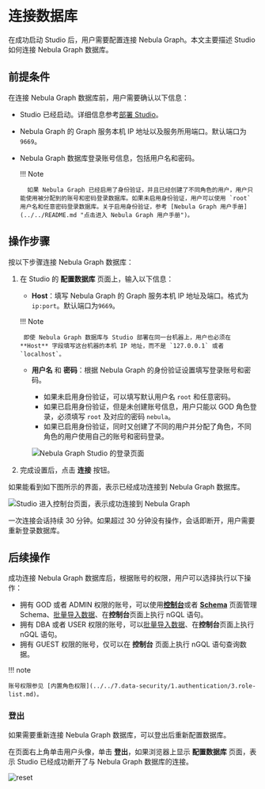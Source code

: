 # 连接数据库
<!--
在 Nebula Graph Cloud Service 上，创建 Nebula Graph 实例后，用户可以一键直连云服务版 Studio。详细信息参考 [Nebula Graph Cloud Service 用户手册](https://cloud-docs.nebula-graph.com.cn/cn/posts/manage-instances/dbaas-ug-connect-nebulastudio/ "点击进入 Nebula Graph Cloud Service 用户手册")。
-->

在成功启动 Studio 后，用户需要配置连接 Nebula Graph。本文主要描述 Studio 如何连接 Nebula Graph 数据库。

## 前提条件

在连接 Nebula Graph 数据库前，用户需要确认以下信息：

- Studio 已经启动。详细信息参考[部署 Studio](st-ug-deploy.md)。

- Nebula Graph 的 Graph 服务本机 IP 地址以及服务所用端口。默认端口为 `9669`。

- Nebula Graph 数据库登录账号信息，包括用户名和密码。

  !!! Note
  
        如果 Nebula Graph 已经启用了身份验证，并且已经创建了不同角色的用户，用户只能使用被分配到的账号和密码登录数据库。如果未启用身份验证，用户可以使用 `root` 用户名和任意密码登录数据库。关于启用身份验证，参考 [Nebula Graph 用户手册](../../README.md "点击进入 Nebula Graph 用户手册")。

## 操作步骤

按以下步骤连接 Nebula Graph 数据库：

1. 在 Studio 的 **配置数据库** 页面上，输入以下信息：

   - **Host**：填写 Nebula Graph 的 Graph 服务本机 IP 地址及端口。格式为`ip:port`。默认端口为`9669`。

    !!! Note

        即使 Nebula Graph 数据库与 Studio 部署在同一台机器上，用户也必须在 **Host** 字段填写这台机器的本机 IP 地址，而不是 `127.0.0.1` 或者 `localhost`。

   - **用户名** 和 **密码**：根据 Nebula Graph 的身份验证设置填写登录账号和密码。
     - 如果未启用身份验证，可以填写默认用户名 `root` 和任意密码。
     - 如果已启用身份验证，但是未创建账号信息，用户只能以 GOD 角色登录，必须填写 `root` 及对应的密码 `nebula`。
     - 如果已启用身份验证，同时又创建了不同的用户并分配了角色，不同角色的用户使用自己的账号和密码登录。

      ![Nebula Graph Studio 的登录页面](https://docs-cdn.nebula-graph.com.cn/figures/st-ug-000-cn.png "配置数据库")

2. 完成设置后，点击 **连接** 按钮。  

  如果能看到如下图所示的界面，表示已经成功连接到 Nebula Graph 数据库。

  ![Studio 进入控制台页面，表示成功连接到 Nebula Graph](https://docs-cdn.nebula-graph.com.cn/figures/st-ug-003-cn.png)

一次连接会话持续 30 分钟。如果超过 30 分钟没有操作，会话即断开，用户需要重新登录数据库。

## 后续操作

成功连接 Nebula Graph 数据库后，根据账号的权限，用户可以选择执行以下操作：

- 拥有 GOD 或者 ADMIN 权限的账号，可以使用[**控制台**](../quick-start/st-ug-create-schema.md)或者 [**Schema**](../manage-schema/st-ug-crud-space.md) 页面管理 Schema、[批量导入数据](../quick-start/st-ug-import-data.md)、在**控制台**页面上执行 nGQL 语句。
- 拥有 DBA 或者 USER 权限的账号，可以[批量导入数据](../quick-start/st-ug-import-data.md)、在**控制台**页面上执行 nGQL 语句。
- 拥有 GUEST 权限的账号，仅可以在 **控制台** 页面上执行 nGQL 语句查询数据。

!!! note

    账号权限参见 [内置角色权限](../../7.data-security/1.authentication/3.role-list.md)。

### 登出
<!--
使用云服务版 Studio 时，用户不能清除连接。
-->

如果需要重新连接 Nebula Graph 数据库，可以登出后重新配置数据库。

在页面右上角单击用户头像，单击 **登出**，如果浏览器上显示 **配置数据库** 页面，表示 Studio 已经成功断开了与 Nebula Graph 数据库的连接。

![reset](https://docs-cdn.nebula-graph.com.cn/figures/st-ug-000-cn.png)